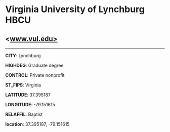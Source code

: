 # Virginia University of Lynchburg HBCU
## <www.vul.edu>
---
**CITY**: Lynchburg

**HIGHDEG**: Graduate degree

**CONTROL**: Private nonprofit

**ST_FIPS**: Virginia

**LATITUDE**: 37.395187

**LONGITUDE**: -79.151615

**RELAFFIL**: Baptist

**location**: 37.395187, -79.151615